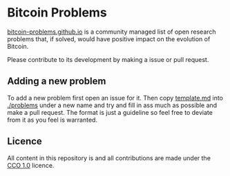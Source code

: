 # Bitcoin Problems

[bitcoin-problems.github.io](https://bitcoin-research.github.io)
is a community managed list of open research problems that, if solved, would have positive impact on the evolution of Bitcoin.

Please contribute to its development by making a issue or pull request.

## Adding a new problem

To add a new problem first open an issue for it.
Then copy [template.md](./template.md) into [./problems](./problems) under a new name and try and fill in ass much as possible and make a pull request.
The format is just a guideline so feel free to deviate from it as you feel is warranted.

## Licence

All content in this repository is and all contributions are made under the [CCO 1.0](https://creativecommons.org/publicdomain/zero/1.0/) licence.
